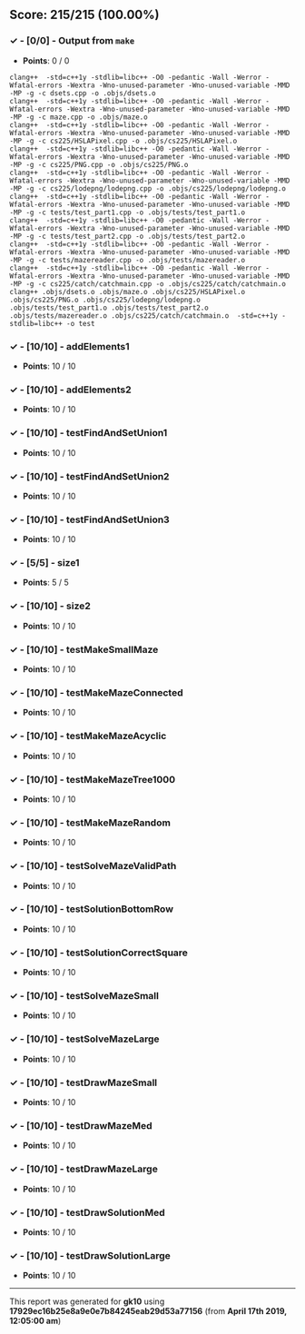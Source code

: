 


## Score: 215/215 (100.00%)


### ✓ - [0/0] - Output from `make`

- **Points**: 0 / 0


```
clang++  -std=c++1y -stdlib=libc++ -O0 -pedantic -Wall -Werror -Wfatal-errors -Wextra -Wno-unused-parameter -Wno-unused-variable -MMD -MP -g -c dsets.cpp -o .objs/dsets.o
clang++  -std=c++1y -stdlib=libc++ -O0 -pedantic -Wall -Werror -Wfatal-errors -Wextra -Wno-unused-parameter -Wno-unused-variable -MMD -MP -g -c maze.cpp -o .objs/maze.o
clang++  -std=c++1y -stdlib=libc++ -O0 -pedantic -Wall -Werror -Wfatal-errors -Wextra -Wno-unused-parameter -Wno-unused-variable -MMD -MP -g -c cs225/HSLAPixel.cpp -o .objs/cs225/HSLAPixel.o
clang++  -std=c++1y -stdlib=libc++ -O0 -pedantic -Wall -Werror -Wfatal-errors -Wextra -Wno-unused-parameter -Wno-unused-variable -MMD -MP -g -c cs225/PNG.cpp -o .objs/cs225/PNG.o
clang++  -std=c++1y -stdlib=libc++ -O0 -pedantic -Wall -Werror -Wfatal-errors -Wextra -Wno-unused-parameter -Wno-unused-variable -MMD -MP -g -c cs225/lodepng/lodepng.cpp -o .objs/cs225/lodepng/lodepng.o
clang++  -std=c++1y -stdlib=libc++ -O0 -pedantic -Wall -Werror -Wfatal-errors -Wextra -Wno-unused-parameter -Wno-unused-variable -MMD -MP -g -c tests/test_part1.cpp -o .objs/tests/test_part1.o
clang++  -std=c++1y -stdlib=libc++ -O0 -pedantic -Wall -Werror -Wfatal-errors -Wextra -Wno-unused-parameter -Wno-unused-variable -MMD -MP -g -c tests/test_part2.cpp -o .objs/tests/test_part2.o
clang++  -std=c++1y -stdlib=libc++ -O0 -pedantic -Wall -Werror -Wfatal-errors -Wextra -Wno-unused-parameter -Wno-unused-variable -MMD -MP -g -c tests/mazereader.cpp -o .objs/tests/mazereader.o
clang++  -std=c++1y -stdlib=libc++ -O0 -pedantic -Wall -Werror -Wfatal-errors -Wextra -Wno-unused-parameter -Wno-unused-variable -MMD -MP -g -c cs225/catch/catchmain.cpp -o .objs/cs225/catch/catchmain.o
clang++ .objs/dsets.o .objs/maze.o .objs/cs225/HSLAPixel.o .objs/cs225/PNG.o .objs/cs225/lodepng/lodepng.o .objs/tests/test_part1.o .objs/tests/test_part2.o .objs/tests/mazereader.o .objs/cs225/catch/catchmain.o  -std=c++1y -stdlib=libc++ -o test

```


### ✓ - [10/10] - addElements1

- **Points**: 10 / 10





### ✓ - [10/10] - addElements2

- **Points**: 10 / 10





### ✓ - [10/10] - testFindAndSetUnion1

- **Points**: 10 / 10





### ✓ - [10/10] - testFindAndSetUnion2

- **Points**: 10 / 10





### ✓ - [10/10] - testFindAndSetUnion3

- **Points**: 10 / 10





### ✓ - [5/5] - size1

- **Points**: 5 / 5





### ✓ - [10/10] - size2

- **Points**: 10 / 10





### ✓ - [10/10] - testMakeSmallMaze

- **Points**: 10 / 10





### ✓ - [10/10] - testMakeMazeConnected

- **Points**: 10 / 10





### ✓ - [10/10] - testMakeMazeAcyclic

- **Points**: 10 / 10





### ✓ - [10/10] - testMakeMazeTree1000

- **Points**: 10 / 10





### ✓ - [10/10] - testMakeMazeRandom

- **Points**: 10 / 10





### ✓ - [10/10] - testSolveMazeValidPath

- **Points**: 10 / 10





### ✓ - [10/10] - testSolutionBottomRow

- **Points**: 10 / 10





### ✓ - [10/10] - testSolutionCorrectSquare

- **Points**: 10 / 10





### ✓ - [10/10] - testSolveMazeSmall

- **Points**: 10 / 10





### ✓ - [10/10] - testSolveMazeLarge

- **Points**: 10 / 10





### ✓ - [10/10] - testDrawMazeSmall

- **Points**: 10 / 10





### ✓ - [10/10] - testDrawMazeMed

- **Points**: 10 / 10





### ✓ - [10/10] - testDrawMazeLarge

- **Points**: 10 / 10





### ✓ - [10/10] - testDrawSolutionMed

- **Points**: 10 / 10





### ✓ - [10/10] - testDrawSolutionLarge

- **Points**: 10 / 10





---

This report was generated for **gk10** using **17929ec16b25e8a9e0e7b84245eab29d53a77156** (from **April 17th 2019, 12:05:00 am**)
